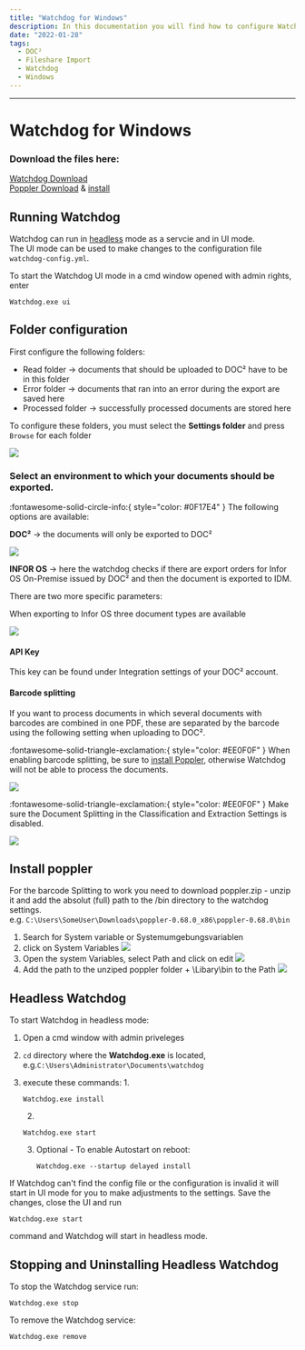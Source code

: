 ```yaml
---
title: "Watchdog for Windows"
description: In this documentation you will find how to configure Watchdog for Windows for easy Fileshare Import of your local documents to DOC².
date: "2022-01-28"
tags:
  - DOC²
  - Fileshare Import
  - Watchdog
  - Windows
---
```

---

# Watchdog for Windows

### Download the files here:
<a href="/doc2/fileshare/Watchdog.exe" download>Watchdog Download</a><br>
<a href="/doc2/fileshare/poppler.zip" download>Poppler Download</a> & [install](#install-poppler)

## Running Watchdog
Watchdog can run in [headless](#headless-watchdog) mode as a servcie and in UI mode.<br> 
The UI mode can be used to make changes to the configuration file `watchdog-config.yml`.

To start the Watchdog UI mode in a cmd window opened with admin rights, enter 
```
Watchdog.exe ui
``` 

## Folder configuration

First configure the following folders:

* Read folder → documents that should be uploaded to DOC² have to be in this folder
* Error folder → documents that ran into an error during the export are saved here
* Processed folder → successfully processed documents are stored here

To configure these folders, you must select the **Settings folder** and press `Browse` for each folder

![](/_images/doc2/Import_Watchdog_Windows_FolderConfiguration.png)


### Select an environment to which your documents should be exported.
  :fontawesome-solid-circle-info:{ style="color: #0F17E4" } The following options are available:

  **DOC²** → the documents will only be exported to DOC²

  ![](/_images/doc2/Import_Watchdog_Windows_General_Settings_2.png)

  **INFOR OS** → here the watchdog checks if there are export orders for Infor OS On-Premise issued by DOC² and then the document is exported to IDM.

  There are two more specific parameters:

  When exporting to Infor OS three document types are available

![](/_images/doc2/Import_Watchdog_Windows_General_Settings_1.png)

#### API Key
This key can be found under Integration settings of your DOC² account.

#### Barcode splitting
If you want to process documents in which several documents with barcodes are combined in one PDF, these are separated by the barcode using the following setting when uploading to DOC².

:fontawesome-solid-triangle-exclamation:{ style="color: #EE0F0F" } When enabling barcode splitting, be sure to [install Poppler](#install-poppler), otherwise Watchdog will not be able to process the documents.

![](/_images/doc2/Import_Watchdog_Windows_Barcode_Splitting.png)

:fontawesome-solid-triangle-exclamation:{ style="color: #EE0F0F" }
Make sure the Document Splitting in the Classification and Extraction Settings is disabled.

![](/_images/doc2/DOC2_Classification_and_Extraction_Document_Splitting.png)



## Install poppler
For the barcode Splitting to work you need to download poppler.zip - unzip it and add the absolut (full) path to the /bin directory to the watchdog settings.<br>
e.g. `C:\Users\SomeUser\Downloads\poppler-0.68.0_x86\poppler-0.68.0\bin`

1. Search for System variable or Systemumgebungsvariablen
2. click on System Variables 
![](/_images/doc2/watchdog/systemeigenschaften.png)
3. Open the system Variables, select Path and click on edit 
![](/_images/doc2/watchdog/windows-env.png)
4. Add the path to the unziped poppler folder + \Libary\bin to the Path 
![](/_images/doc2/watchdog/add-to-path.png)

## Headless Watchdog

To start Watchdog in headless mode: 

1. Open a cmd window with admin priveleges
2. `cd` directory where the **Watchdog.exe** is located, e.g.```C:\Users\Administrator\Documents\watchdog```<br>
3. execute these commands: 
    1. 
      ```
      Watchdog.exe install
      ```

    2. 
      ```
      Watchdog.exe start
      ```

    3. Optional - To enable Autostart on reboot: 
        ```
        Watchdog.exe --startup delayed install
        ```
   
If Watchdog can't find the config file or the configuration is invalid it will start in UI mode for you to make adjustments to the settings.
Save the changes, close the UI and run 
```
Watchdog.exe start
``` 
command and Watchdog will start in headless mode. 

## Stopping and Uninstalling Headless Watchdog
To stop the Watchdog service run: 
```
Watchdog.exe stop
``` 

To remove the Watchdog service: 
```
Watchdog.exe remove
```
